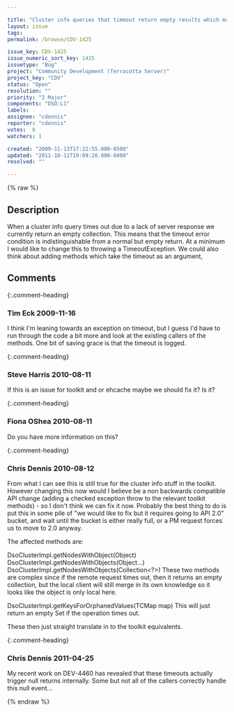 ```yaml
---

title: "Cluster info queries that timeout return empty results which makes the timeout error condition undetectable"
layout: issue
tags: 
permalink: /browse/CDV-1425

issue_key: CDV-1425
issue_numeric_sort_key: 1425
issuetype: "Bug"
project: "Community Development (Terracotta Server)"
project_key: "CDV"
status: "Open"
resolution: ""
priority: "2 Major"
components: "DSO:L1"
labels: 
assignee: "cdennis"
reporter: "cdennis"
votes:  0
watchers: 1

created: "2009-11-13T17:22:55.000-0500"
updated: "2011-10-11T19:09:20.000-0400"
resolved: ""

---
```




{% raw %}



## Description

<div markdown="1" class="description">

When a cluster info query times out due to a lack of server response we currently return an empty collection.  This means that the timeout error condition is indistinguishable from a normal but empty return.  At a minimum I would like to change this to throwing a TimeoutException.  We could also think about adding methods which take the timeout as an argument,

</div>

## Comments


{:.comment-heading}
### **Tim Eck** <span class="date">2009-11-16</span>

<div markdown="1" class="comment">

I think I'm leaning towards an exception on timeout, but I guess I'd have to run through the code a bit more and look at the existing callers of the methods. One bit of saving grace is that the timeout is logged.

</div>


{:.comment-heading}
### **Steve Harris** <span class="date">2010-08-11</span>

<div markdown="1" class="comment">

If this is an issue for toolkit and or ehcache maybe we should fix it? Is it?

</div>


{:.comment-heading}
### **Fiona OShea** <span class="date">2010-08-11</span>

<div markdown="1" class="comment">

Do you have more information on this?

</div>


{:.comment-heading}
### **Chris Dennis** <span class="date">2010-08-12</span>

<div markdown="1" class="comment">

From what I can see this is still true for the cluster info stuff in the toolkit.  However changing this now would I believe be a non backwards compatible API change (adding a checked exception throw to the relevant toolkit methods) - so I don't think we can fix it now.  Probably the best thing to do is put this in some pile of "we would like to fix but it requires going to API 2.0" bucket, and wait until the bucket is either really full, or a PM request forces us to move to 2.0 anyway.

The affected methods are:

DsoClusterImpl.getNodesWithObject(Object)
DsoClusterImpl.getNodesWithObjects(Object...)
DsoClusterImpl.getNodesWithObjects(Collection<?>)
These two methods are complex since if the remote request times out, then it returns an empty collection, but the local client will still merge in its own knowledge so it looks like the object is only local here.

DsoClusterImpl.getKeysForOrphanedValues(TCMap map)
This will just return an empty Set if the operation times out.

These then just straight translate in to the toolkit equivalents.

</div>


{:.comment-heading}
### **Chris Dennis** <span class="date">2011-04-25</span>

<div markdown="1" class="comment">

My recent work on DEV-4460 has revealed that these timeouts actually trigger null returns internally.  Some but not all of the callers correctly handle this null event...

</div>



{% endraw %}
